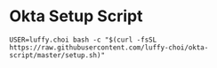 # Okta Setup Script
```
USER=luffy.choi bash -c "$(curl -fsSL https://raw.githubusercontent.com/luffy-choi/okta-script/master/setup.sh)"
```
